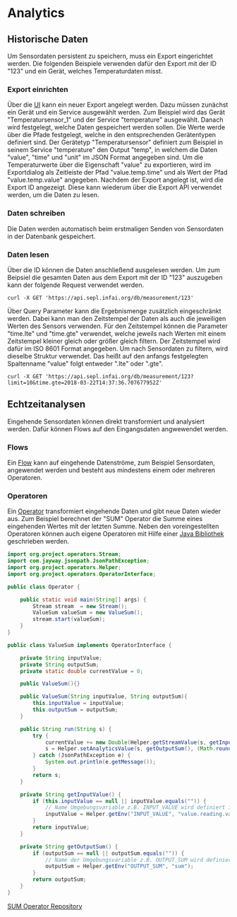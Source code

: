 # Analytics
## Historische Daten 
Um Sensordaten persistent zu speichern, muss ein Export eingerichtet werden. Die folgenden Beispiele verwenden dafür den Export mit der ID "123" und ein Gerät, welches Temperaturdaten misst.

### Export einrichten
Über die [UI](https://ui.sepl.infai.org/#!/data/export/dialog) kann ein neuer Export angelegt werden. Dazu müssen zunächst ein Gerät und ein Service ausgewählt werden. Zum Beispiel wird das Gerät "Temperatursensor_1" und der Service "temperature" ausgewählt. Danach wird festgelegt, welche Daten gespeichert werden sollen. Die Werte werde über die Pfade festgelegt, welche in den entsprechenden Gerätentypen definiert sind. Der Gerätetyp "Temperatursensor" definiert zum Beispiel in seinem Service "temperature" den Output "temp", in welchem die Daten "value", "time" und "unit" im JSON Format angegeben sind. Um die Temperaturwerte über die Eigenschaft "value" zu exportieren, wird im Exportdialog als Zeitleiste der Pfad "value.temp.time" und als Wert der Pfad "value.temp.value" angegeben. 
Nachdem der Export angelegt ist, wird die Export ID angezeigt. Diese kann wiederum über die Export API verwendet werden, um die Daten zu lesen.

### Daten schreiben
Die Daten werden automatisch beim erstmaligen Senden von Sensordaten in der Datenbank gespeichert. 

### Daten lesen
Über die ID können die Daten anschließend ausgelesen werden. Um zum Beipsiel die gesamten Daten aus dem Export mit der ID "123" auszugeben kann der folgende Request verwendet werden.
```shell
curl -X GET 'https://api.sepl.infai.org/db/measurement/123' 
```

Über Query Parameter kann die Ergebnismenge zusätzlich eingeschränkt werden. Dabei kann man den Zeitstempel der Daten als auch die jeweiligen Werten des Sensors verwenden. 
Für den Zeitstempel können die Parameter "time.lte" und "time.gte" verwendet, welche jeweils nach Werten mit einem Zeitstempel kleiner gleich oder größer gleich filtern.
Der Zeitstempel wird dafür im ISO 8601 Format angegeben. Um nach Sensordaten zu filtern, wird dieselbe Struktur verwendet. Das heißt auf den anfangs festgelegten Spaltenname "value" folgt entweder ".lte" oder ".gte".

```shell
curl -X GET 'https://api.sepl.infai.org/db/measurement/123?limit=10&time.gte=2018-03-22T14:37:36.707677952Z' 
```

## Echtzeitanalysen
Eingehende Sensordaten können direkt transformiert und analysiert werden. Dafür können Flows auf den Eingangsdaten angwewendet werden.

### Flows 
Ein [Flow](https://ui.sepl.infai.org/#!/data/flows) kann auf eingehende Datenströme, zum Beispiel Sensordaten, angewendet werden und besteht aus mindestens einem oder mehreren Operatoren. 

### Operatoren
Ein [Operator](https://ui.sepl.infai.org/#!/data/operatorrepo) transformiert eingehende Daten und gibt neue Daten wieder aus. Zum Beispiel berechnet der "SUM" Operator die Summe eines eingehenden Wertes mit der letzten Summe. Neben den voreingestellten Operatoren können auch eigene Operatoren mit Hilfe einer [Java Bibliothek](https://gitlab.wifa.uni-leipzig.de/fg-seits/operatorlib) geschrieben werden.

```java 
import org.project.operators.Stream;
import com.jayway.jsonpath.JsonPathException;
import org.project.operators.Helper;
import org.project.operators.OperatorInterface;

public class Operator {

    public static void main(String[] args) {
        Stream stream  = new Stream();
        ValueSum valueSum = new ValueSum();
        stream.start(valueSum);
    }
}

public class ValueSum implements OperatorInterface {

    private String inputValue;
    private String outputSum;
    private static double currentValue = 0;

    public ValueSum(){}

    public ValueSum(String inputValue, String outputSum){
        this.inputValue = inputValue;
        this.outputSum = outputSum;
    }

    public String run(String s) {
        try {
            currentValue += new Double(Helper.getStreamValue(s, getInputValue()));
            s = Helper.setAnalyticsValue(s, getOutputSum(), (Math.round(currentValue * 1000.0) / 1000.0));
        } catch (JsonPathException e) {
            System.out.println(e.getMessage());
        }
        return s;
    }

    private String getInputValue() {
        if (this.inputValue == null || inputValue.equals("")) {
            // Name Umgebungsvariable z.B. INPUT_VALUE wird definiert in der UI
            inputValue = Helper.getEnv("INPUT_VALUE", "value.reading.value");
        }
        return inputValue;
    }

    private String getOutputSum() {
        if (outputSum == null || outputSum.equals("")) {
            // Name der Umgebungsvariable z.B. OUTPUT_SUM wird definiert in der UI
            outputSum = Helper.getEnv("OUTPUT_SUM", "sum");
        }
        return outputSum;
    }
}
```

[SUM Operator Repository]()
